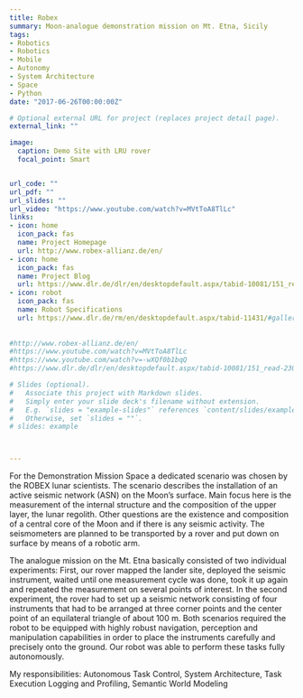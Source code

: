 ```yaml
---
title: Robex
summary: Moon-analogue demonstration mission on Mt. Etna, Sicily
tags:
- Robotics
- Robotics
- Mobile
- Autonomy
- System Architecture
- Space
- Python
date: "2017-06-26T00:00:00Z"

# Optional external URL for project (replaces project detail page).
external_link: ""

image:
  caption: Demo Site with LRU rover
  focal_point: Smart


url_code: ""
url_pdf: ""
url_slides: ""
url_video: "https://www.youtube.com/watch?v=MVtToA8TlLc"
links:
- icon: home
  icon_pack: fas
  name: Project Homepage
  url: http://www.robex-allianz.de/en/
- icon: home
  icon_pack: fas
  name: Project Blog
  url: https://www.dlr.de/dlr/en/desktopdefault.aspx/tabid-10081/151_read-23091/#/gallery/27370
- icon: robot
  icon_pack: fas
  name: Robot Specifications
  url: https://www.dlr.de/rm/en/desktopdefault.aspx/tabid-11431/#gallery/27820
  
 
#http://www.robex-allianz.de/en/
#https://www.youtube.com/watch?v=MVtToA8TlLc
#https://www.youtube.com/watch?v=-wXQf0b1bqQ
#https://www.dlr.de/dlr/en/desktopdefault.aspx/tabid-10081/151_read-23091/#/gallery/27370

# Slides (optional).
#   Associate this project with Markdown slides.
#   Simply enter your slide deck's filename without extension.
#   E.g. `slides = "example-slides"` references `content/slides/example-slides.md`.
#   Otherwise, set `slides = ""`.
# slides: example



---
```


For the Demonstration Mission Space a dedicated scenario was chosen by the ROBEX lunar scientists. The scenario describes the installation of an active seismic network (ASN) on the Moon’s surface. Main focus here is the measurement of the internal structure and the composition of the upper layer, the lunar regolith. Other questions are the existence and composition of a central core of the Moon and if there is any seismic activity. The seismometers are planned to be transported by a rover and put down on surface by means of a robotic arm.

The analogue mission on the Mt. Etna basically consisted of two individual experiments: First, our rover mapped the lander site, deployed the seismic instrument, waited until one measurement cycle was done, took it up again and repeated the measurement on several points of interest. In the second experiment, the rover had to set up a seismic network consisting of four instruments that had to be arranged at three corner points and the center point of an equilateral triangle of about 100 m. Both scenarios required the robot to be equipped with highly robust navigation, perception and manipulation capabilities in order to place the instruments carefully and precisely onto the ground. Our robot was able to perform these tasks fully autonomously.

My responsibilities: Autonomous Task Control, System Architecture, Task Execution Logging and Profiling, Semantic World Modeling
